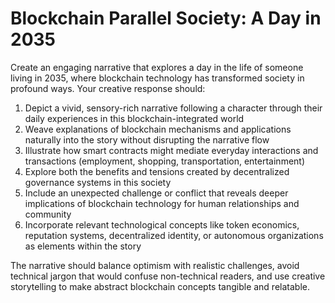 # Blockchain Parallel Society: A Day in 2035

Create an engaging narrative that explores a day in the life of someone living in 2035, where blockchain technology has transformed society in profound ways. Your creative response should:

1. Depict a vivid, sensory-rich narrative following a character through their daily experiences in this blockchain-integrated world
2. Weave explanations of blockchain mechanisms and applications naturally into the story without disrupting the narrative flow
3. Illustrate how smart contracts might mediate everyday interactions and transactions (employment, shopping, transportation, entertainment)
4. Explore both the benefits and tensions created by decentralized governance systems in this society
5. Include an unexpected challenge or conflict that reveals deeper implications of blockchain technology for human relationships and community
6. Incorporate relevant technological concepts like token economics, reputation systems, decentralized identity, or autonomous organizations as elements within the story

The narrative should balance optimism with realistic challenges, avoid technical jargon that would confuse non-technical readers, and use creative storytelling to make abstract blockchain concepts tangible and relatable.